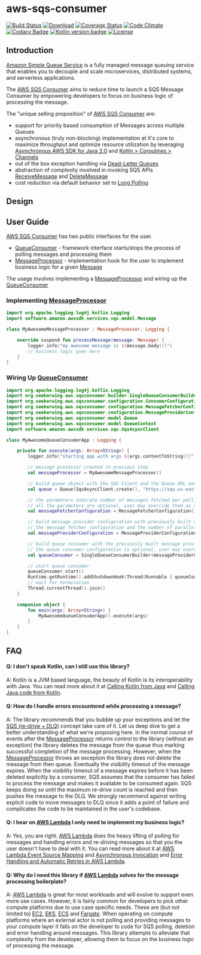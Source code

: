 # aws-sqs-consumer

[![Build Status](https://travis-ci.com/SeekerWing/aws-sqs-consumer.svg?branch=master)](https://travis-ci.com/SeekerWing/aws-sqs-consumer)
[![Download](https://api.bintray.com/packages/seekerwing/maven/aws-sqs-consumer/images/download.svg)](https://bintray.com/seekerwing/maven/aws-sqs-consumer/_latestVersion) 
[![Coverage Status](https://codecov.io/gh/SeekerWing/aws-sqs-consumer/branch/master/graph/badge.svg)](https://codecov.io/gh/SeekerWing/aws-sqs-consumer)
[![Code Climate](https://codeclimate.com/github/SeekerWing/aws-sqs-consumer/badges/gpa.svg)](https://codeclimate.com/github/SeekerWing/aws-sqs-consumer)
[![Codacy Badge](https://api.codacy.com/project/badge/Grade/4b683e64165f48a0a5283f5b26f6cab7)](https://www.codacy.com/app/ray-barunray/aws-sqs-consumer?utm_source=github.com&amp;utm_medium=referral&amp;utm_content=SeekerWing/aws-sqs-consumer&amp;utm_campaign=Badge_Grade) 
[![Kotlin version badge](https://img.shields.io/badge/kotlin-1.3-blue.svg)](https://kotlinlang.org/docs/reference/whatsnew13.html) 
[![License](https://img.shields.io/badge/License-Apache%202.0-blue.svg)](http://www.apache.org/licenses/LICENSE-2.0)

## Introduction

[Amazon Simple Queue Service](https://aws.amazon.com/sqs/) is a fully managed message queuing service that enables you to decouple and scale microservices, distributed systems, and serverless applications. 

The [AWS SQS Consumer](https://github.com/SeekerWing/aws-sqs-consumer) aims to reduce time to launch a SQS Message Consumer by empowering developers to focus on business logic of processing the message. 

The "unique selling proposition" of [AWS SQS Consumer](https://github.com/SeekerWing/aws-sqs-consumer) are:
*   support for priority based consumption of Messages across multiple Queues 
*   asynchronous (truly non-blocking) implementation at it's core to maximize throughput and optimize resource utilization by leveraging [Asynchronous AWS SDK for Java 2.0](https://docs.aws.amazon.com/sdk-for-java/v2/developer-guide/basics-async.html) and [Kotlin > Coroutines > Channels](https://kotlinlang.org/docs/reference/coroutines/channels.html) 
*   out of the box exception handling via [Dead-Letter Queues](https://docs.aws.amazon.com/AWSSimpleQueueService/latest/SQSDeveloperGuide/sqs-dead-letter-queues.html)
*   abstraction of complexity involved in invoking SQS APIs [ReceiveMessage](https://docs.aws.amazon.com/AWSSimpleQueueService/latest/APIReference/API_ReceiveMessage.html) and [DeleteMessage](https://docs.aws.amazon.com/AWSSimpleQueueService/latest/APIReference/API_DeleteMessage.html)
*   cost reduction via default behavior set to [Long Polling](https://docs.aws.amazon.com/AWSSimpleQueueService/latest/SQSDeveloperGuide/sqs-long-polling.html)  

## Design

## User Guide

[AWS SQS Consumer](https://github.com/SeekerWing/aws-sqs-consumer) has two public interfaces for the user.
*   [QueueConsumer](https://github.com/SeekerWing/aws-sqs-consumer/blob/master/src/main/kotlin/org/seekerwing/aws/sqsconsumer/QueueConsumer.kt) - framework interface starts/stops the process of polling messages and processing them
*   [MessageProcessor](https://github.com/SeekerWing/aws-sqs-consumer/blob/master/src/main/kotlin/org/seekerwing/aws/sqsconsumer/MessageProcessor.kt) - implementation hook for the user to implement business logic for a given [Message](https://sdk.amazonaws.com/java/api/latest/software/amazon/awssdk/services/sqs/model/Message.html)

The usage involves implementing a [MessageProcessor](https://github.com/SeekerWing/aws-sqs-consumer/blob/master/src/main/kotlin/org/seekerwing/aws/sqsconsumer/MessageProcessor.kt)
and wiring up the [QueueConsumer](https://github.com/SeekerWing/aws-sqs-consumer/blob/master/src/main/kotlin/org/seekerwing/aws/sqsconsumer/QueueConsumer.kt)

### Implementing [MessageProcessor](https://github.com/SeekerWing/aws-sqs-consumer/blob/master/src/main/kotlin/org/seekerwing/aws/sqsconsumer/MessageProcessor.kt)
```kotlin
import org.apache.logging.log4j.kotlin.Logging
import software.amazon.awssdk.services.sqs.model.Message

class MyAwesomeMessageProcessor : MessageProcessor, Logging {

    override suspend fun processMessage(message: Message) {
        logger.info("my awesome message is ${message.body()}")
        // business logic goes here
    }
}

```

### Wiring Up [QueueConsumer](https://github.com/SeekerWing/aws-sqs-consumer/blob/master/src/main/kotlin/org/seekerwing/aws/sqsconsumer/QueueConsumer.kt)
```kotlin
import org.apache.logging.log4j.kotlin.Logging
import org.seekerwing.aws.sqsconsumer.builder.SingleQueueConsumerBuilder
import org.seekerwing.aws.sqsconsumer.configuration.ConsumerConfiguration
import org.seekerwing.aws.sqsconsumer.configuration.MessageFetcherConfiguration
import org.seekerwing.aws.sqsconsumer.configuration.MessageProviderConfiguration
import org.seekerwing.aws.sqsconsumer.model.Queue
import org.seekerwing.aws.sqsconsumer.model.QueueContext
import software.amazon.awssdk.services.sqs.SqsAsyncClient

class MyAwesomeQueueConsumerApp : Logging {

    private fun execute(args: Array<String>) {
        logger.info("starting app with args ${args.contentToString()}")

        // message processor created in previous step
        val messageProcessor = MyAwesomeMessageProcessor()

        // build queue object with the SQS Client and the Queue URL and the MessageProcessor that must be used to consume messages from the queue
        val queue = Queue(SqsAsyncClient.create(), "https://sqs.us-east-1.amazonaws.com/777777777777/my-awesome-queue", QueueContext(messageProcessor))

        // the parameters indicate number of messages fetched per poll, wait time when polling for messages, and message visibility timeout
        // all the parameters are optional, user may override them as and when necessary or leave them at defaults
        val messageFetcherConfiguration = MessageFetcherConfiguration(10, 20, 300)

        // build message provider configuration with previously built queue and message fetcher configuration and the desired nummber of parallel pollers
        // the message fetcher configuration and the number of parallel pollers configuration are optional, user may override them as and when necessary or leave them at defaults
        val messageProviderConfiguration = MessageProviderConfiguration(queue, messageFetcherConfiguration, 10)

        // build queue consumer with the previously built message provider configuration and consumer configuration (that defines number of parallel message processors)
        // the queue consumer configuration is optional, user may override as and when necessary or leave them at defaults
        val queueConsumer = SingleQueueConsumerBuilder(messageProviderConfiguration, ConsumerConfiguration(50)).build()

        // start queue consumer
        queueConsumer.start()
        Runtime.getRuntime().addShutdownHook(Thread(Runnable { queueConsumer.stop() }))
        // wait for termination
        Thread.currentThread().join()
    }

    companion object {
        fun main(args: Array<String>) {
            MyAwesomeQueueConsumerApp().execute(args)
        }
    }
}
```

## FAQ

#### Q: I don't speak Kotlin, can I still use this library?
A: Kotlin is a JVM based language, the beauty of Kotlin is its interoperability with Java. You can read more about it 
at [Calling Kotlin from Java](https://kotlinlang.org/docs/reference/java-to-kotlin-interop.html) and 
[Calling Java code from Kotlin](https://kotlinlang.org/docs/reference/java-interop.html).

#### Q: How do I handle errors encountered while processing a message?
A: The library recommends that you bubble up your exceptions and let the 
[SQS (re-drive + DLQ)](https://docs.aws.amazon.com/AWSSimpleQueueService/latest/SQSDeveloperGuide/sqs-dead-letter-queues.html) 
concept take care of it. Let us deep dive to get a better understanding of what we're proposing here.
In the normal course of events after the [MessageProcessor](https://github.com/SeekerWing/aws-sqs-consumer/blob/master/src/main/kotlin/org/seekerwing/aws/sqsconsumer/MessageProcessor.kt)
returns control to the library (without an exception) the library deletes the message from the queue thus marking 
successful completion of the message processing. However, when the [MessageProcessor](https://github.com/SeekerWing/aws-sqs-consumer/blob/master/src/main/kotlin/org/seekerwing/aws/sqsconsumer/MessageProcessor.kt)
throws an exception the library does not delete the message from then queue. Eventually the visibility timeout of the 
message expires. When the visibility timeout of a message expires before it has been deleted explicitly by a consumer, 
SQS assumes that the consumer has failed to process the message and makes it available to be consumed again. SQS keeps 
doing so until the maximum re-drive count is reached and then pushes the message to the DLQ. We strongly recommend 
against writing explicit code to move messages to DLQ since it adds a point of failure and complicates the code to be 
maintained in the user's codebase.

#### Q: I hear on [AWS Lambda](https://aws.amazon.com/lambda/) I only need to implement my business logic?
A: Yes, you are right. [AWS Lambda](https://aws.amazon.com/lambda/) does the heavy lifting of polling for messages and
handling errors and re-driving messages so that you the user doesn't have to deal with it. You can read more about it at
[AWS Lambda Event Source Mapping](https://docs.aws.amazon.com/lambda/latest/dg/invocation-eventsourcemapping.html) and
[Asynchronous Invocation](https://docs.aws.amazon.com/lambda/latest/dg/invocation-async.html) and
[Error Handling and Automatic Retries in AWS Lambda](https://docs.aws.amazon.com/lambda/latest/dg/invocation-retries.html).

#### Q: Why do I need this library if [AWS Lambda](https://aws.amazon.com/lambda/) solves for the message processing boilerplate?
A: [AWS Lambda](https://aws.amazon.com/lambda/) is great for most workloads and will evolve to support even more use cases.
However, it is fairly common for developers to pick other compute platforms due to use case specific needs. These are
(but not limited to) [EC2](https://aws.amazon.com/ec2/), [EKS](https://aws.amazon.com/eks/),
[ECS](https://aws.amazon.com/ecs/) and [Fargate](https://aws.amazon.com/fargate/). When operating on compute platforms
where an external actor is not polling and providing messages to your compute layer it falls on the developer to code
for SQS polling, deletion and error handling around messages. This library attempts to alleviate that complexity from
the developer, allowing them to focus on the business logic of processing the message.
